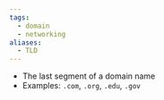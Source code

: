 ```yaml
---
tags:
  - domain
  - networking
aliases:
  - TLD
---
```

- The last segment of a domain name
- Examples: `.com`, `.org`, `.edu`, `.gov`